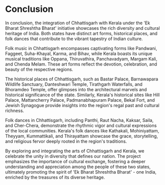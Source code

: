 # Conclusion

In conclusion, the integration of Chhattisgarh with Kerala under the 'Ek Bharat Shreshtha Bharat' initiative showcases the rich diversity and cultural heritage of India. Both states have distinct art forms, historical places, and folk dances that contribute to the vibrant tapestry of Indian culture.

Folk music in Chhattisgarh encompasses captivating forms like Pandwani, Faggeet, Suha-Khayal, Karma, and Bihav, while Kerala boasts its unique musical traditions like Oppana, Thiruvathira, Panchavadyam, Margam Kali, and Chenda Melam. These art forms reflect the devotion, celebration, and beauty of the respective regions.

The historical places of Chhattisgarh, such as Bastar Palace, Barnawapara Wildlife Sanctuary, Danteshwari Temple, Tirathgarh Waterfalls, and Bhoramdeo Temple, offer glimpses into the architectural marvels and historical significance of the state. Similarly, Kerala's historical sites like Hill Palace, Mattancherry Palace, Padmanabhapuram Palace, Bekal Fort, and Jewish Synagogue provide insights into the region's regal past and cultural richness.

Folk dances in Chhattisgarh, including Panthi, Raut Nacha, Kaksar, Saila, and Cher-Chera, demonstrate the rhythmic vigor and cultural expressions of the local communities. Kerala's folk dances like Kathakali, Mohiniyattam, Theyyam, Kummattikali, and Thirayattam showcase the grace, storytelling, and religious fervor deeply rooted in the region's traditions.

By exploring and integrating the arts of Chhattisgarh and Kerala, we celebrate the unity in diversity that defines our nation. The project emphasizes the importance of cultural exchange, fostering a deeper understanding and appreciation among the people of these two states, ultimately promoting the spirit of 'Ek Bharat Shreshtha Bharat' - one India, enriched by the treasures of its diverse heritage.
